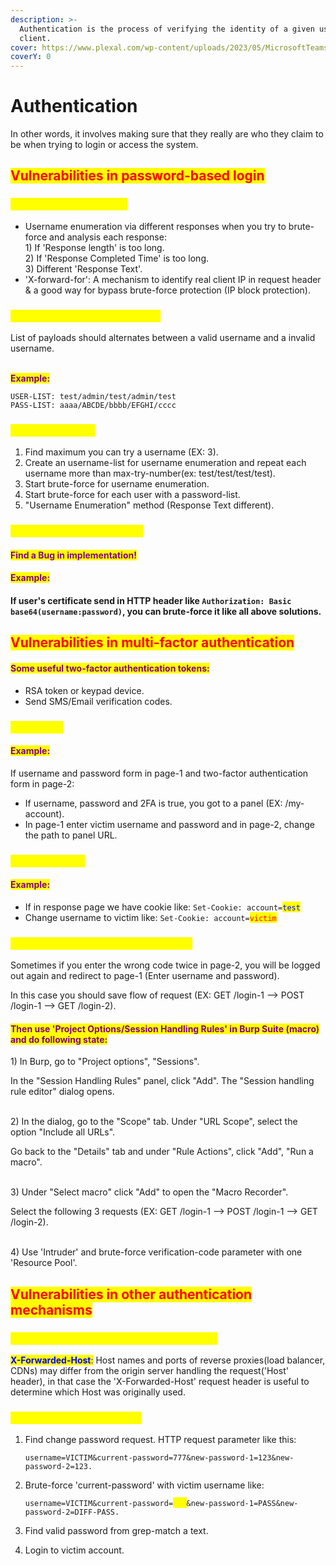 ```yaml
---
description: >-
  Authentication is the process of verifying the identity of a given user or
  client.
cover: https://www.plexal.com/wp-content/uploads/2023/05/MicrosoftTeams-image-171.png
coverY: 0
---
```


# Authentication

In other words, it involves making sure that they really are who they claim to be when trying to login or access the system.

## <mark style="color:red;">Vulnerabilities in password-based login</mark>

### <mark style="color:yellow;">Username Enumeration</mark>

* Username enumeration via different responses when you try to brute-force and analysis each response:\
  &#x20;                   1\) If 'Response length' is too long.\
  &#x20;                   2\) If 'Response Completed Time' is too long.\
  &#x20;                   3\) Different 'Response Text'.
* 'X-forward-for': A mechanism to identify real client IP in request header & a good way for bypass brute-force protection (IP block protection).

### <mark style="color:yellow;">Many failed request & IP Block</mark>

List of payloads should alternates between a valid username and a invalid username.

\
<mark style="color:purple;">**Example:**</mark>

```
USER-LIST: test/admin/test/admin/test
PASS-LIST: aaaa/ABCDE/bbbb/EFGHI/cccc
```

### <mark style="color:yellow;">Account Locking</mark>

1. Find maximum you can try a username (EX: 3).
2. Create an username-list for username enumeration and repeat each username more than max-try-number(ex: test/test/test/test).
3. Start brute-force for username enumeration.
4. Start brute-force for each user with a password-list.
5. "Username Enumeration" method (Response Text different).

### <mark style="color:yellow;">HTTP basic authentication</mark>

#### <mark style="color:purple;">Find a Bug in implementation!</mark>

#### <mark style="color:purple;">Example:</mark>

#### If user's certificate send in HTTP header like `Authorization: Basic base64(username:password)`,  you can brute-force it like all above solutions.

## <mark style="color:red;">Vulnerabilities in multi-factor authentication</mark>

#### <mark style="color:purple;">Some useful two-factor authentication tokens:</mark>

* RSA token or keypad device.
* Send SMS/Email verification codes.

### <mark style="color:yellow;">Bypassing</mark>

#### <mark style="color:purple;">Example:</mark>

If username and password form in page-1 and two-factor authentication form in page-2:

* If username, password and 2FA is true, you got to a panel (EX: /my-account).
* In page-1 enter victim username and password and in page-2, change the path to panel URL.

### <mark style="color:yellow;">Flawed in logic</mark>

#### <mark style="color:purple;">**Example:**</mark>

* If in response page we have cookie like: `Set-Cookie: account=`<mark style="color:blue;">`test`</mark>
* Change username to victim like: `Set-Cookie: account=`<mark style="color:red;">`victim`</mark>

### <mark style="color:yellow;">Brute-forcing 2FA verification codes</mark>

Sometimes if you enter the wrong code twice in page-2, you will be logged out again and redirect to page-1 (Enter username and password).&#x20;

In this case you should save flow of request (EX: GET /login-1 --> POST /login-1 --> GET /login-2).

#### <mark style="color:purple;">Then use 'Project Options/Session Handling Rules' in Burp Suite (macro) and do following state:</mark>

1\)  In Burp, go to "Project options", "Sessions".&#x20;

In the "Session Handling Rules" panel, click "Add". The "Session handling rule editor" dialog opens.

\
2\)  In the dialog, go to the "Scope" tab. Under "URL Scope", select the option "Include all URLs".

&#x20;Go back to the "Details" tab and under "Rule Actions", click "Add", "Run a macro".

\
3\) Under "Select macro" click "Add" to open the "Macro Recorder".&#x20;

Select the following 3 requests (EX: GET /login-1 --> POST /login-1 --> GET /login-2).

\
4\) Use 'Intruder' and brute-force verification-code parameter with one 'Resource Pool'.

## <mark style="color:red;">Vulnerabilities in other authentication mechanisms</mark>

### <mark style="color:yellow;">Password reset poisoning via middleware</mark>

<mark style="color:blue;">**X-Forwarded-Host**</mark><mark style="color:blue;">:</mark> Host names and ports of reverse proxies(load balancer, CDNs) may differ from the origin server handling the request('Host' header), in that case the 'X-Forwarded-Host' request header is useful to determine which Host was originally used.

### <mark style="color:yellow;">Changing user passwords</mark>

1.  Find change password request. HTTP request parameter like this:

    `username=VICTIM&current-password=777&new-password-1=123&new-password-2=123.`
2.  Brute-force 'current-password' with victim username like:

    `username=VICTIM&current-password=`<mark style="color:yellow;">`FOO`</mark>`&new-password-1=PASS&new-password-2=DIFF-PASS.`
3. Find valid password from grep-match a text.
4. Login to victim account.
